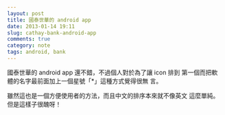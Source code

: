```yaml
---
layout: post
title: 國泰世華的 android app
date: 2013-01-14 19:11
slug: cathay-bank-android-app
comments: true
category: note
tags: android, bank
---
```


國泰世華的 android app 還不錯，不過個人對於為了讓 icon 排到
第一個而把軟體的名字最前面加上一個星號「\*」這種方式覺得很無
言。

雖然這也是一個方便使用者的方法，而且中文的排序本來就不像英文
這麼單純。但是這樣子很醜呀！

